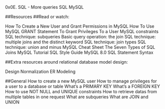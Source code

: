 0x0E. SQL - More queries SQL MySQL

##Resources ##Read or watch:

How To Create a New User and Grant Permissions in MySQL How To Use MySQL GRANT Statement To Grant Privileges To a User MySQL constraints SQL technique: subqueries Basic query operation: the join SQL technique: multiple joins and the distinct keyword SQL technique: join types SQL technique: union and minus MySQL Cheat Sheet The Seven Types of SQL Joins MySQL Tutorial SQL Style Guide MySQL 8.0 SQL Statement Syntax

##Extra resources around relational database model design:

Design Normalization ER Modeling

##General How to create a new MySQL user How to manage privileges for a user to a database or table What’s a PRIMARY KEY What’s a FOREIGN KEY How to use NOT NULL and UNIQUE constraints How to retrieve datas from multiple tables in one request What are subqueries What are JOIN and UNION

